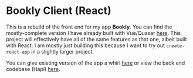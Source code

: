 # Bookly Client (React)

This is a rebuild of the front end for my app **Bookly**. You can find the mostly-complete version I have already built with Vue/Quasar [here](https://github.com/gargrave/bookly-client). This project will effectively have all of the same features as that one, albeit built with React. I am mostly just building this because I want to try out `create-react-app` in a slightly larger project.

You can give existing version of the app a whirl [here](https://www.bookly-app.us) or view the back end codebase (Hapi) [here](https://github.com/gargrave/bookly-server).
